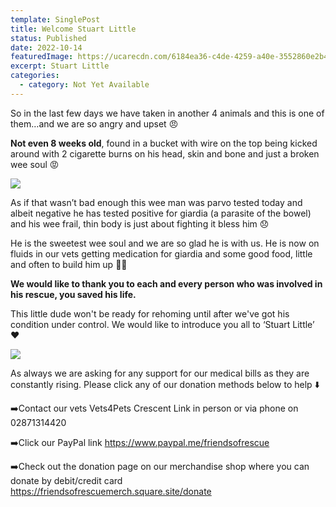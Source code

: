 ```yaml
---
template: SinglePost
title: Welcome Stuart Little
status: Published
date: 2022-10-14
featuredImage: https://ucarecdn.com/6184ea36-c4de-4259-a40e-3552860e2b4d/-/crop/450x249/0,78/-/preview/
excerpt: Stuart Little
categories:
  - category: Not Yet Available
---
```


So in the last few days we have taken in another 4 animals and this is one of them…and we are so angry and upset 😠 


**Not even 8 weeks old**, found in a bucket with wire on the top being kicked around with 2 cigarette burns on his head, skin and bone and just a broken wee soul 😡 

![](https://ucarecdn.com/6795f8ae-f1b3-4c1d-920f-9d131f77fc55/)


As if that wasn’t bad enough this wee man was parvo tested today and albeit negative he has tested positive for giardia (a parasite of the bowel) and his wee frail, thin body is just about fighting it bless him 😞

He is the sweetest wee soul and we are so glad he is with us. He is now on fluids in our vets getting medication for giardia and some good food, little and often to build him up 🙏🏻


**We would like to thank you to each and every person who was involved in his rescue, you saved his life.** 


This little dude won't be ready for rehoming until after we've got his condition under control. We would like to introduce you all to ‘Stuart Little’ ❤️

![](https://ucarecdn.com/e7b10823-83a2-4356-ad6a-82ef50c64e6b/)

As always we are asking for any support for our medical bills as they are constantly rising. Please click any of our donation methods below to help ⬇️


➡️Contact our vets Vets4Pets Crescent Link in person or via phone on 02871314420


➡️Click our PayPal link
https://www.paypal.me/friendsofrescue


➡️Check out the donation page on our merchandise shop where you can donate by debit/credit card
https://friendsofrescuemerch.square.site/donate